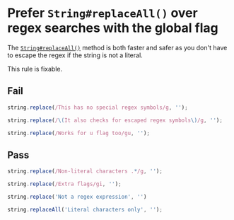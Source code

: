 # Prefer `String#replaceAll()` over regex searches with the global flag

The [`String#replaceAll()`](https://github.com/tc39/proposal-string-replaceall) method is both faster and safer as you don't have to escape the regex if the string is not a literal.

This rule is fixable.

## Fail

```js
string.replace(/This has no special regex symbols/g, '');
```

```js
string.replace(/\(It also checks for escaped regex symbols\)/g, '');
```

```js
string.replace(/Works for u flag too/gu, '');
```

## Pass

```js
string.replace(/Non-literal characters .*/g, '');
```

```js
string.replace(/Extra flags/gi, '');
```

```js
string.replace('Not a regex expression', '')
```

```js
string.replaceAll('Literal characters only', '');
```

